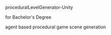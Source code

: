 proceduralLevelGenerator-Unity

for Bachelor's Degree 

agent based procedural game scene generation
